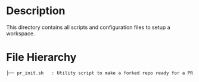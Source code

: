 Description
===========

This directory contains all scripts and configuration files
to setup a workspace.

File Hierarchy
==============

~~~
├── pr_init.sh   : Utility script to make a forked repo ready for a PR
~~~

